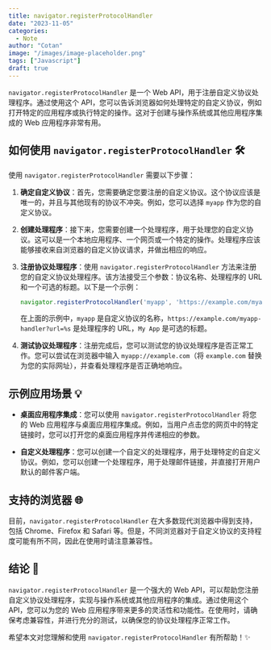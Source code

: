 ```yaml
---
title: navigator.registerProtocolHandler
date: "2023-11-05"
categories:
  - Note 
author: "Cotan"
image: "/images/image-placeholder.png"
tags: ["Javascript"]
draft: true
---
```



`navigator.registerProtocolHandler` 是一个 Web API，用于注册自定义协议处理程序。通过使用这个 API，您可以告诉浏览器如何处理特定的自定义协议，例如打开特定的应用程序或执行特定的操作。这对于创建与操作系统或其他应用程序集成的 Web 应用程序非常有用。

## 如何使用 `navigator.registerProtocolHandler` :hammer_and_wrench:

使用 `navigator.registerProtocolHandler` 需要以下步骤：

1. **确定自定义协议**：首先，您需要确定您要注册的自定义协议。这个协议应该是唯一的，并且与其他现有的协议不冲突。例如，您可以选择 `myapp` 作为您的自定义协议。

2. **创建处理程序**：接下来，您需要创建一个处理程序，用于处理您的自定义协议。这可以是一个本地应用程序、一个网页或一个特定的操作。处理程序应该能够接收来自浏览器的自定义协议请求，并做出相应的响应。

3. **注册协议处理程序**：使用 `navigator.registerProtocolHandler` 方法来注册您的自定义协议处理程序。该方法接受三个参数：协议名称、处理程序的 URL 和一个可选的标题。以下是一个示例：

   ```javascript
   navigator.registerProtocolHandler('myapp', 'https://example.com/myapp-handler?url=%s', 'My App');
   ```

   在上面的示例中，`myapp` 是自定义协议的名称，`https://example.com/myapp-handler?url=%s` 是处理程序的 URL，`My App` 是可选的标题。

4. **测试协议处理程序**：注册完成后，您可以测试您的协议处理程序是否正常工作。您可以尝试在浏览器中输入 `myapp://example.com`（将 `example.com` 替换为您的实际网址），并查看处理程序是否正确地响应。

## 示例应用场景 :bulb:

- **桌面应用程序集成**：您可以使用 `navigator.registerProtocolHandler` 将您的 Web 应用程序与桌面应用程序集成。例如，当用户点击您的网页中的特定链接时，您可以打开您的桌面应用程序并传递相应的参数。

- **自定义处理程序**：您可以创建一个自定义的处理程序，用于处理特定的自定义协议。例如，您可以创建一个处理程序，用于处理邮件链接，并直接打开用户默认的邮件客户端。

## 支持的浏览器 :globe_with_meridians:

目前，`navigator.registerProtocolHandler` 在大多数现代浏览器中得到支持，包括 Chrome、Firefox 和 Safari 等。但是，不同浏览器对于自定义协议的支持程度可能有所不同，因此在使用时请注意兼容性。

## 结论 :memo:

`navigator.registerProtocolHandler` 是一个强大的 Web API，可以帮助您注册自定义协议处理程序，实现与操作系统或其他应用程序的集成。通过使用这个 API，您可以为您的 Web 应用程序带来更多的灵活性和功能性。在使用时，请确保考虑兼容性，并进行充分的测试，以确保您的协议处理程序正常工作。

希望本文对您理解和使用 `navigator.registerProtocolHandler` 有所帮助！:sparkles:
